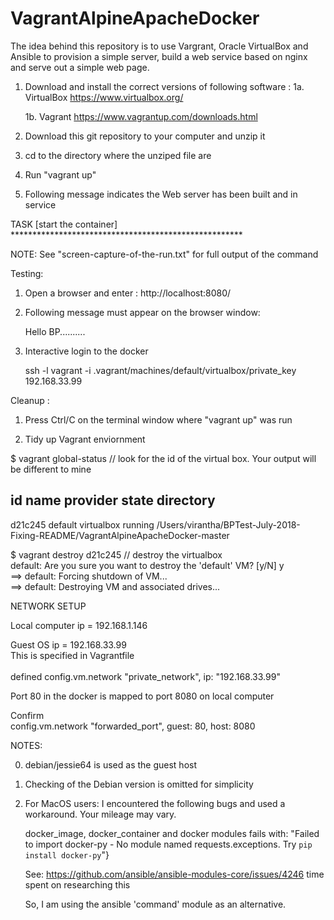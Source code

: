 # VagrantAlpineApacheDocker

The idea behind this repository is to use Vargrant, Oracle VirtualBox and Ansible to
provision a simple server, build a web service based on nginx and serve out a
simple web page.

1. Download and install the correct versions of following software :
   1a. VirtualBox 
       https://www.virtualbox.org/
   
   1b. Vagrant 
       https://www.vagrantup.com/downloads.html

2. Download this git repository to your computer and unzip it

3. cd to the directory where the unziped file are

4. Run "vagrant up"

5. Following message indicates the Web server has been built and in service

TASK [start the container] *****************************************************

NOTE: See "screen-capture-of-the-run.txt" for full output of the command


Testing:

1. Open a browser and enter :
http://localhost:8080/


2. Following message must appear on the browser window:

   Hello BP..........

3. Interactive login to the docker

   ssh -l vagrant  -i .vagrant/machines/default/virtualbox/private_key 192.168.33.99


Cleanup :

1. Press Ctrl/C on the terminal window where "vagrant up" was run

2. Tidy up Vagrant enviornment

$ vagrant global-status     // look for the id of the virtual box. Your output will be different to mine

id       name    provider   state   directory                                                                       
--------------------------------------------------------------------------------------------------------------------
d21c245  default virtualbox running /Users/virantha/BPTest-July-2018-Fixing-README/VagrantAlpineApacheDocker-master <br />


$ vagrant destroy d21c245       // destroy the virtualbox  <br />
    default: Are you sure you want to destroy the 'default' VM? [y/N] y  <br />
==> default: Forcing shutdown of VM...  <br />
==> default: Destroying VM and associated drives...  <br />



NETWORK SETUP

Local computer ip = 192.168.1.146

Guest OS ip = 192.168.33.99 <br />
     This is specified in Vagrantfile  <br />     
             defined config.vm.network "private_network", ip: "192.168.33.99" <br />

Port 80 in the docker is mapped to port 8080 on local computer

Confirm <br />
   config.vm.network "forwarded_port", guest: 80, host: 8080





NOTES:

0. debian/jessie64 is used as the guest host
1. Checking of the Debian version is omitted for simplicity
2. For MacOS users:
   I encountered the following bugs and used a workaround. Your mileage may vary.

   docker_image, docker_container and docker modules fails with:
   "Failed to import docker-py - No module named requests.exceptions. Try `pip install docker-py`"}

   See: https://github.com/ansible/ansible-modules-core/issues/4246
        time spent on researching this

   So, I am using the ansible 'command' module as an alternative.

